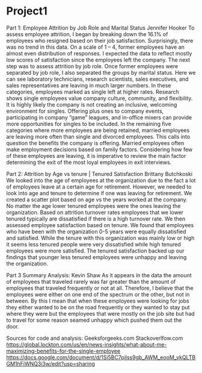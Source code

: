 # Project1

Part 1:
Employee Attrition by Job Role and Marital Status
Jennifer Hooker
	To assess employee attrition, I began by breaking down the 16.1% of employees who resigned based on their job satisfaction. Surprisingly, there was no trend in this data. On a scale of 1 – 4, former employees have an almost even distribution of responses. I expected the data to reflect mostly low scores of satisfaction since the employees left the company. The next step was to assess attrition by job role. 
	Once former employees were separated by job role, I also separated the groups by marital status. Here we can see laboratory technicians, research scientists, sales executives, and sales representatives are leaving in much larger numbers. In these categories, employees marked as single left at higher rates. Research shows single employees value company culture, community, and flexibility. It is highly likely the company is not creating an inclusive, welcoming environment for singles. Offering plus ones to company events, participating in company “game” leagues, and in-office mixers can provide more opportunities for singles to be included.  In the remaining five categories where more employees are being retained, married employees are leaving more often than single and divorced employees. This calls into question the benefits the company is offering. Married employees often make employment decisions based on family factors. Considering how few of these employees are leaving, it is imperative to review the main factor determining the exit of the most loyal employees in exit interviews.

 Part 2:
 Attrition by Age vs tenure | Tenured Satisfaction
Brittany Butchkoski
	We looked into the age of employees at the organization due to the fact a lot of employees leave at a certain age for retirement. However, we needed to look into age and tenure to determine if one was leaving for retirement. We created a scatter plot based on age vs the years worked at the company. No matter the age lower tenured employees were the ones leaving the organization. Based on attrition turnover rates employees that we lower tenured typically are dissatisfied if there is a high turnover rate. We then assessed employee satisfaction based on tenure. We found that employees who have been with the organization 0-5 years were equally dissatisfied and satisfied. While the tenure with this organization was mainly low or high it seems less tenured people were very dissatisfied while high tenured employees were more satisfied. The tenured satisfaction backed up our findings that younger less tenured employees were unhappy and leaving the organization.  
 

Part 3 Summary Analysis: 
Kevin Shaw
	As it appears in the data the amount of employees that traveled rarely was far greater than the amount of employees that traveled frequently or not at all. Therefore, I believe that the employees were either on one end of the spectrum or the other, but not in between. By this I mean that when these employees were looking for jobs they either wanted to be on the road frequently or they wanted to stay put where they were but the employees that were mostly on the job site but had to travel for some reason seamed unhappy which pushed them out the door. 

Sources for code and analysis:
Geeksforgeeks.com
Stackoverlfow.com
https://global.lockton.com/us/en/news-insights/what-about-me-maximizing-benefits-for-the-single-employee
https://docs.google.com/document/d/1Si5BC7pjlss9gb_AWM_eooM_vkQLTBGM1hFiWNQ3i3w/edit?usp=sharing
